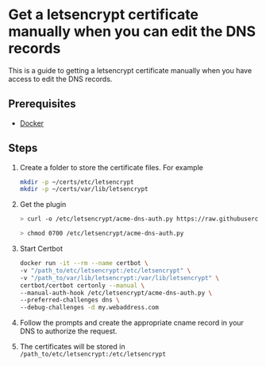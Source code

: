 # Get a letsencrypt certificate manually when you can edit the DNS records

This is a guide to getting a letsencrypt certificate manually when you have access to edit the DNS records.

## Prerequisites

* [Docker](https://docs.docker.com/get-docker/)

## Steps

1. Create a folder to store the certificate files. For example

    ```bash
    mkdir -p ~/certs/etc/letsencrypt
    mkdir -p ~/certs/var/lib/letsencrypt
    ```

2. Get the plugin

    ```bash
    > curl -o /etc/letsencrypt/acme-dns-auth.py https://raw.githubusercontent.com/joohoi/acme-dns-certbot-joohoi/master/acme-dns-auth.py
    
    > chmod 0700 /etc/letsencrypt/acme-dns-auth.py
    ```

3. Start Certbot

    ```bash
    docker run -it --rm --name certbot \
    -v "/path_to/etc/letsencrypt:/etc/letsencrypt" \
    -v "/path_to/var/lib/letsencrypt:/var/lib/letsencrypt" \
    certbot/certbot certonly --manual \
    --manual-auth-hook /etc/letsencrypt/acme-dns-auth.py \
    --preferred-challenges dns \
    --debug-challenges -d my.webaddress.com
    ```

4. Follow the prompts and create the appropriate cname record in your DNS to authorize the request.

5. The certificates will be stored in `/path_to/etc/letsencrypt:/etc/letsencrypt`